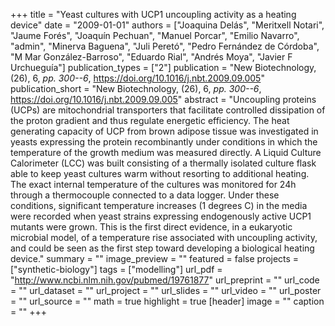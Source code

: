 +++
title = "Yeast cultures with UCP1 uncoupling activity as a heating device"
date = "2009-01-01"
authors = ["Joaquina Delás", "Meritxell Notari", "Jaume Forés", "Joaquín Pechuan", "Manuel Porcar", "Emilio Navarro", "admin", "Minerva Baguena", "Juli Peretó", "Pedro Fernández de Córdoba", "M Mar González-Barroso", "Eduardo Rial", "Andrés Moya", "Javier F Urchueguía"]
publication_types = ["2"]
publication = "New Biotechnology, (26), 6, _pp. 300--6_, https://doi.org/10.1016/j.nbt.2009.09.005"
publication_short = "New Biotechnology, (26), 6, _pp. 300--6_, https://doi.org/10.1016/j.nbt.2009.09.005"
abstract = "Uncoupling proteins (UCPs) are mitochondrial transporters that facilitate controlled dissipation of the proton gradient and thus regulate energetic efficiency. The heat generating capacity of UCP from brown adipose tissue was investigated in yeasts expressing the protein recombinantly under conditions in which the temperature of the growth medium was measured directly. A Liquid Culture Calorimeter (LCC) was built consisting of a thermally isolated culture flask able to keep yeast cultures warm without resorting to additional heating. The exact internal temperature of the cultures was monitored for 24h through a thermocouple connected to a data logger. Under these conditions, significant temperature increases (1 degrees C) in the media were recorded when yeast strains expressing endogenously active UCP1 mutants were grown. This is the first direct evidence, in a eukaryotic microbial model, of a temperature rise associated with uncoupling activity, and could be seen as the first step toward developing a biological heating device."
summary = ""
image_preview = ""
featured = false
projects = ["synthetic-biology"]
tags = ["modelling"]
url_pdf = "http://www.ncbi.nlm.nih.gov/pubmed/19761877"
url_preprint = ""
url_code = ""
url_dataset = ""
url_project = ""
url_slides = ""
url_video = ""
url_poster = ""
url_source = ""
math = true
highlight = true
[header]
image = ""
caption = ""
+++
